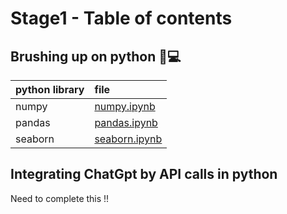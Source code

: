 # Stage1 - Table of contents

## Brushing up on python 🐍💻
| python library | file |   
|:----------|:--------------------------|
| numpy     | [numpy.ipynb](numpy.ipynb) |
| pandas    | [pandas.ipynb](pandas.ipynb) |
| seaborn   | [seaborn.ipynb](seaborn.ipynb) |

## Integrating ChatGpt by API calls in python
Need to complete this !!
